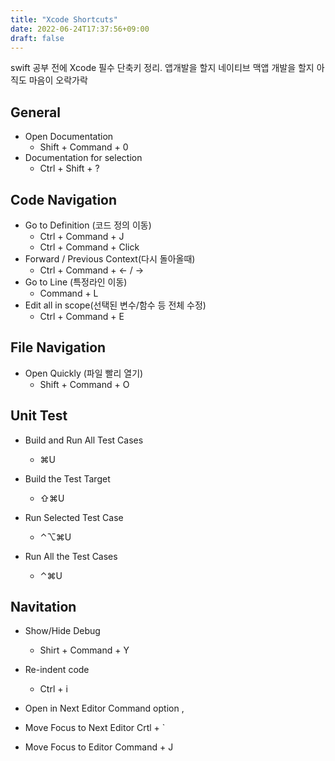 ```yaml
---
title: "Xcode Shortcuts"
date: 2022-06-24T17:37:56+09:00
draft: false
---
```


swift 공부 전에 Xcode 필수 단축키 정리. 앱개발을 할지 네이티브 맥앱 개발을 할지 아직도 마음이 오락가락

## General
* Open Documentation 
  * Shift + Command + 0
* Documentation for selection 
  * Ctrl + Shift + ?
	
## Code Navigation
* Go to Definition (코드 정의 이동)
  - Ctrl + Command + J
  - Ctrl + Command  + Click
* Forward / Previous Context(다시 돌아올때)
  * Ctrl + Command + <- / ->
* Go to Line (특정라인 이동)
  * Command + L
* Edit all in scope(선택된 변수/함수 등 전체 수정)
	* Ctrl + Command + E

## File Navigation
* Open Quickly (파일 빨리 열기)
	* Shift + Command + O

## Unit Test

- Build and Run All Test Cases
  - ⌘U

- Build the Test Target
  - ⇧⌘U

- Run Selected Test Case
  - ⌃⌥⌘U

- Run All the Test Cases
  - ⌃⌘U

## Navitation

* Show/Hide Debug
	* Shirt + Command + Y

* Re-indent code
	* Ctrl + i

* Open in Next Editor
Command option ,

* Move Focus to Next Editor
Crtl + `

* Move Focus to Editor
Command + J